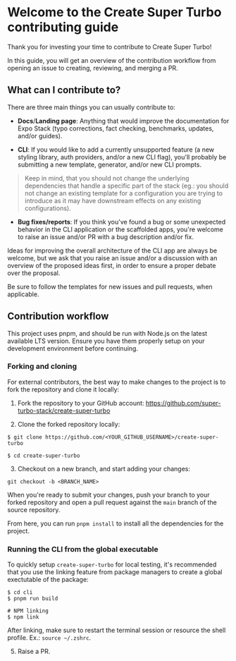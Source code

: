 # Welcome to the Create Super Turbo contributing guide

Thank you for investing your time to contribute to Create Super Turbo!

In this guide, you will get an overview of the contribution workflow from opening an issue to creating, reviewing, and merging a PR.

## What can I contribute to?

There are three main things you can usually contribute to:

- **Docs**/**Landing page**: Anything that would improve the documentation for Expo Stack (typo corrections, fact checking, benchmarks, updates, and/or guides).

- **CLI**: If you would like to add a currently unsupported feature (a new styling library, auth providers, and/or a new CLI flag), you'll probably be submitting a new template, generator, and/or new CLI prompts.

> Keep in mind, that you should not change the underlying dependencies that handle a specific part of the stack (eg.: you should not change an existing template for a configuration you are trying to introduce as it may have downstream effects on any existing configurations).

- **Bug fixes/reports**: If you think you've found a bug or some unexpected behavior in the CLI application or the scaffolded apps, you're welcome to raise an issue and/or PR with a bug description and/or fix.

Ideas for improving the overall architecture of the CLI app are always be welcome, but we ask that you raise an issue and/or a discussion with an overview of the proposed ideas first, in order to ensure a proper debate over the proposal.

Be sure to follow the templates for new issues and pull requests, when applicable.

## Contribution workflow

This project uses pnpm, and should be run with Node.js on the latest available LTS version. Ensure you have them properly setup on your development environment before continuing.

### Forking and cloning

For external contributors, the best way to make changes to the project is to fork the repository and clone it locally:

1. Fork the repository to your GitHub account: https://github.com/super-turbo-stack/create-super-turbo

2. Clone the forked repository locally:

```shell
$ git clone https://github.com/<YOUR_GITHUB_USERNAME>/create-super-turbo

$ cd create-super-turbo
```

3. Checkout on a new branch, and start adding your changes:

```shell
git checkout -b <BRANCH_NAME>
```

When you're ready to submit your changes, push your branch to your forked repository and open a pull request against the `main` branch of the source repository.

From here, you can run `pnpm install` to install all the dependencies for the project.

<!-- To quickly setup `create-expo-stack` for local testing, you'll need to link a local version to run on your machine: -->

### Running the CLI from the global executable

To quickly setup `create-super-turbo` for local testing, it's recommended that you use the linking feature from package managers to create a global exectutable of the package:

```shell
$ cd cli
$ pnpm run build

# NPM linking
$ npm link
```

After linking, make sure to restart the terminal session or resource the shell profile. Ex.: `source ~/.zshrc`.

5. Raise a PR.
